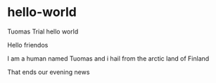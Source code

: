 # hello-world
Tuomas Trial hello world

Hello friendos

I am a human named Tuomas and i hail from the arctic land of Finland

That ends our evening news
